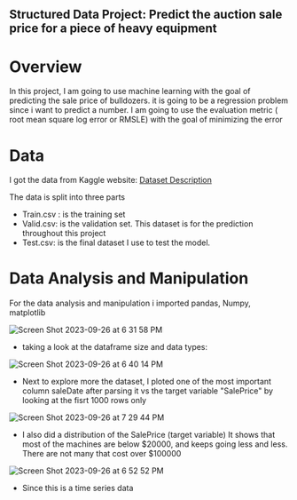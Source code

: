## Structured Data Project: Predict the auction sale price for a piece of heavy equipment
# Overview
In this project, I am going to use machine learning with the goal of predicting the sale price of bulldozers. it is going to be a regression problem since i want to predict a number. 
I am going to use the evaluation metric ( root mean square log error or RMSLE) with the goal of minimizing the error

# Data
I got the data from Kaggle website: [Dataset Description](https://www.kaggle.com/c/bluebook-for-bulldozers/data)

The data is split into three parts 
* Train.csv : is the training set
* Valid.csv: is the validation set. This dataset is for the prediction throughout this project 
* Test.csv: is the final dataset I use to test the model. 

# Data Analysis and Manipulation

For the data analysis and manipulation i imported pandas, Numpy, matplotlib 

![Screen Shot 2023-09-26 at 6 31 58 PM](https://github.com/dilqvl62/Bulldozer_price_prediction/assets/107519883/4269226e-5334-4f1d-8020-1e414f1e5e0c)

* taking a look at the dataframe size and data types: 

![Screen Shot 2023-09-26 at 6 40 14 PM](https://github.com/dilqvl62/Bulldozer_price_prediction/assets/107519883/f3f48661-e2a5-4fe4-8657-0d0580ea2657)

* Next to explore more the dataset, I ploted one of the most important column saleDate after parsing it vs the target variable "SalePrice" by looking at the fisrt 1000 rows only

![Screen Shot 2023-09-26 at 7 29 44 PM](https://github.com/dilqvl62/Bulldozer_price_prediction/assets/107519883/3cad1fee-9cff-4226-aa5f-60905ca35606)


* I also did a distribution of the SalePrice (target variable)
  It shows that most of the machines are below $20000, and keeps going less and less. There are not many that cost over $100000

![Screen Shot 2023-09-26 at 6 52 52 PM](https://github.com/dilqvl62/Bulldozer_price_prediction/assets/107519883/842716da-eb27-4534-8de7-e51e4067cb9a)

* Since this is a time series data 





















